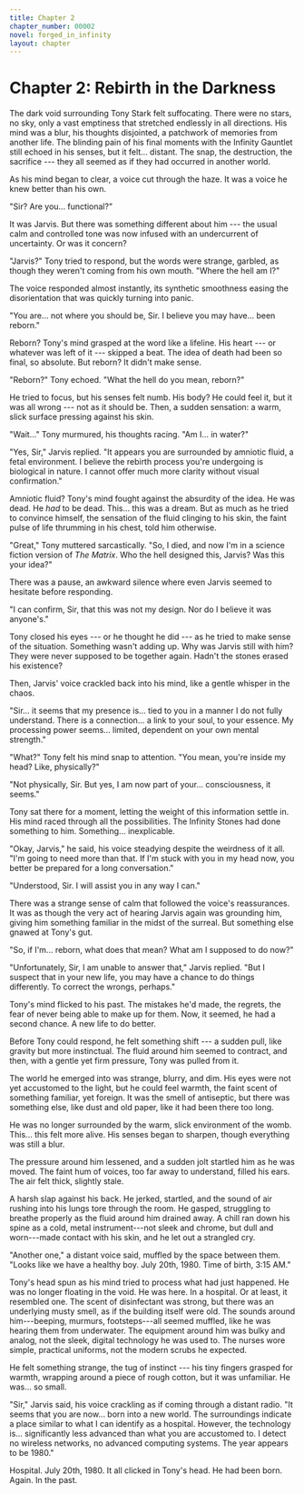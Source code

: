 ```yaml
---
title: Chapter 2
chapter_number: 00002
novel: forged_in_infinity
layout: chapter
---
```


# **Chapter 2: Rebirth in the Darkness**

The dark void surrounding Tony Stark felt suffocating. There were no
stars, no sky, only a vast emptiness that stretched endlessly in all
directions. His mind was a blur, his thoughts disjointed, a patchwork of
memories from another life. The blinding pain of his final moments with
the Infinity Gauntlet still echoed in his senses, but it felt...
distant. The snap, the destruction, the sacrifice --- they all seemed as
if they had occurred in another world.

As his mind began to clear, a voice cut through the haze. It was a voice
he knew better than his own.

\"Sir? Are you... functional?\"

It was Jarvis. But there was something different about him --- the usual
calm and controlled tone was now infused with an undercurrent of
uncertainty. Or was it concern?

\"Jarvis?\" Tony tried to respond, but the words were strange, garbled,
as though they weren't coming from his own mouth. \"Where the hell am
I?\"

The voice responded almost instantly, its synthetic smoothness easing
the disorientation that was quickly turning into panic.

\"You are... not where you should be, Sir. I believe you may have...
been reborn.\"

Reborn? Tony's mind grasped at the word like a lifeline. His heart ---
or whatever was left of it --- skipped a beat. The idea of death had
been so final, so absolute. But reborn? It didn't make sense.

\"Reborn?\" Tony echoed. \"What the hell do you mean, reborn?\"

He tried to focus, but his senses felt numb. His body? He could feel it,
but it was all wrong --- not as it should be. Then, a sudden sensation:
a warm, slick surface pressing against his skin.

\"Wait...\" Tony murmured, his thoughts racing. \"Am I... in water?\"

\"Yes, Sir,\" Jarvis replied. \"It appears you are surrounded by
amniotic fluid, a fetal environment. I believe the rebirth process
you're undergoing is biological in nature. I cannot offer much more
clarity without visual confirmation.\"

Amniotic fluid? Tony's mind fought against the absurdity of the idea. He
was dead. He *had* to be dead. This... this was a dream. But as much as
he tried to convince himself, the sensation of the fluid clinging to his
skin, the faint pulse of life thrumming in his chest, told him
otherwise.

\"Great,\" Tony muttered sarcastically. \"So, I died, and now I'm in a
science fiction version of *The Matrix*. Who the hell designed this,
Jarvis? Was this your idea?\"

There was a pause, an awkward silence where even Jarvis seemed to
hesitate before responding.

\"I can confirm, Sir, that this was not my design. Nor do I believe it
was anyone's.\"

Tony closed his eyes --- or he thought he did --- as he tried to make
sense of the situation. Something wasn't adding up. Why was Jarvis still
with him? They were never supposed to be together again. Hadn't the
stones erased his existence?

Then, Jarvis\' voice crackled back into his mind, like a gentle whisper
in the chaos.

\"Sir... it seems that my presence is... tied to you in a manner I do
not fully understand. There is a connection... a link to your soul, to
your essence. My processing power seems... limited, dependent on your
own mental strength.\"

\"What?\" Tony felt his mind snap to attention. \"You mean, you're
inside my head? Like, physically?\"

\"Not physically, Sir. But yes, I am now part of your... consciousness,
it seems.\"

Tony sat there for a moment, letting the weight of this information
settle in. His mind raced through all the possibilities. The Infinity
Stones had done something to him. Something... inexplicable.

\"Okay, Jarvis,\" he said, his voice steadying despite the weirdness of
it all. \"I'm going to need more than that. If I'm stuck with you in my
head now, you better be prepared for a long conversation.\"

\"Understood, Sir. I will assist you in any way I can.\"

There was a strange sense of calm that followed the voice's
reassurances. It was as though the very act of hearing Jarvis again was
grounding him, giving him something familiar in the midst of the
surreal. But something else gnawed at Tony's gut.

\"So, if I'm... reborn, what does that mean? What am I supposed to do
now?\"

\"Unfortunately, Sir, I am unable to answer that,\" Jarvis replied.
\"But I suspect that in your new life, you may have a chance to do
things differently. To correct the wrongs, perhaps.\"

Tony's mind flicked to his past. The mistakes he'd made, the regrets,
the fear of never being able to make up for them. Now, it seemed, he had
a second chance. A new life to do better.

Before Tony could respond, he felt something shift --- a sudden pull,
like gravity but more instinctual. The fluid around him seemed to
contract, and then, with a gentle yet firm pressure, Tony was pulled
from it.

The world he emerged into was strange, blurry, and dim. His eyes were
not yet accustomed to the light, but he could feel warmth, the faint
scent of something familiar, yet foreign. It was the smell of
antiseptic, but there was something else, like dust and old paper, like
it had been there too long.

He was no longer surrounded by the warm, slick environment of the womb.
This... this felt more alive. His senses began to sharpen, though
everything was still a blur.

The pressure around him lessened, and a sudden jolt startled him as he
was moved. The faint hum of voices, too far away to understand, filled
his ears. The air felt thick, slightly stale.

A harsh slap against his back. He jerked, startled, and the sound of air
rushing into his lungs tore through the room. He gasped, struggling to
breathe properly as the fluid around him drained away. A chill ran down
his spine as a cold, metal instrument---not sleek and chrome, but dull
and worn---made contact with his skin, and he let out a strangled cry.

\"Another one,\" a distant voice said, muffled by the space between
them. \"Looks like we have a healthy boy. July 20th, 1980. Time of
birth, 3:15 AM.\"

Tony's head spun as his mind tried to process what had just happened. He
was no longer floating in the void. He was here. In a hospital. Or at
least, it resembled one. The scent of disinfectant was strong, but there
was an underlying musty smell, as if the building itself were old. The
sounds around him---beeping, murmurs, footsteps---all seemed muffled,
like he was hearing them from underwater. The equipment around him was
bulky and analog, not the sleek, digital technology he was used to. The
nurses wore simple, practical uniforms, not the modern scrubs he
expected.

He felt something strange, the tug of instinct --- his tiny fingers
grasped for warmth, wrapping around a piece of rough cotton, but it was
unfamiliar. He was... so small.

"Sir," Jarvis said, his voice crackling as if coming through a distant
radio. "It seems that you are now... born into a new world. The
surroundings indicate a place similar to what I can identify as a
hospital. However, the technology is... significantly less advanced than
what you are accustomed to. I detect no wireless networks, no advanced
computing systems. The year appears to be 1980."

Hospital. July 20th, 1980. It all clicked in Tony's head. He had been
born. Again. In the past.
